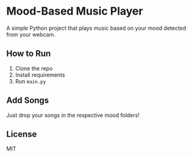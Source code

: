 # Mood-Based Music Player

A simple Python project that plays music based on your mood detected from your webcam.

## How to Run

1. Clone the repo
2. Install requirements
3. Run `main.py`

## Add Songs

Just drop your songs in the respective mood folders!

## License

MIT
